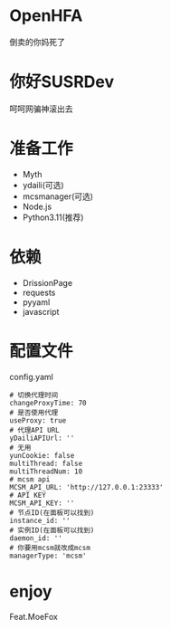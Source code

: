 # OpenHFA
倒卖的你妈死了

# 你好SUSRDev
呵呵网骗神滚出去

# 准备工作
- Myth
- ydaili(可选)
- mcsmanager(可选)
- Node.js
- Python3.11(推荐)

# 依赖
- DrissionPage
- requests
- pyyaml
- javascript

# 配置文件
config.yaml
```
# 切换代理时间
changeProxyTime: 70
# 是否使用代理
useProxy: true
# 代理API URL 
yDailiAPIUrl: ''
# 无用
yunCookie: false
multiThread: false
multiThreadNum: 10
# mcsm api
MCSM_API_URL: 'http://127.0.0.1:23333'
# API KEY
MCSM_API_KEY: ''
# 节点ID(在面板可以找到)
instance_id: ''
# 实例ID(在面板可以找到)
daemon_id: ''
# 你要用mcsm就改成mcsm
managerType: 'mcsm'
```

# enjoy
Feat.MoeFox